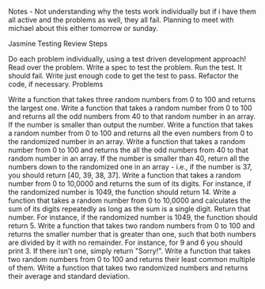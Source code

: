 Notes - Not understanding why the tests work individually but if i have them all active and the problems as well, they all fail. Planning to meet with michael about this either tomorrow or sunday.


Jasmine Testing Review
Steps

Do each problem individually, using a test driven development approach!
Read over the problem.
Write a spec to test the problem.
Run the test. It should fail.
Write just enough code to get the test to pass.
Refactor the code, if necessary.
Problems

Write a function that takes three random numbers from 0 to 100 and returns the largest one.
Write a function that takes a random number from 0 to 100 and returns all the odd numbers from 40 to that random number in an array. If the number is smaller than output the number.
Write a function that takes a random number from 0 to 100 and returns all the even numbers from 0 to the randomized number in an array.
Write a function that takes a random number from 0 to 100 and returns the all the odd numbers from 40 to that random number in an array. If the number is smaller than 40, return all the numbers down to the randomized one in an array - i.e., if the number is 37, you should return [40, 39, 38, 37].
Write a function that takes a random number from 0 to 10,0000 and returns the sum of its digits. For instance, if the randomized number is 1049, the function should return 14.
Write a function that takes a random number from 0 to 10,0000 and calculates the sum of its digits repeatedly as long as the sum is a single digit. Return that number. For instance, if the randomized number is 1049, the function should return 5.
Write a function that takes two random numbers from 0 to 100 and returns the smaller number that is greater than one, such that both numbers are divided by it with no remainder. For instance, for 9 and 6 you should print 3. If there isn't one, simply return "Sorry!".
Write a function that takes two random numbers from 0 to 100 and returns their least common multiple of them.
Write a function that takes two randomized numbers and returns their average and standard deviation.
